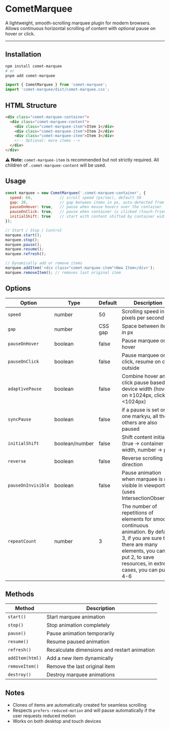 # CometMarquee

A lightweight, smooth-scrolling marquee plugin for modern browsers. Allows continuous horizontal scrolling of content with optional pause on hover or click.

---

## Installation

```bash
npm install comet-marquee
# or
pnpm add comet-marquee
```

```javascript
import { CometMarquee } from 'comet-marquee';
import 'comet-marquee/dist/comet-marquee.css';
```

## HTML Structure

```html
<div class="comet-marquee-container">
  <div class="comet-marquee-content">
    <div class="comet-marquee-item">Item 1</div>
    <div class="comet-marquee-item">Item 2</div>
    <div class="comet-marquee-item">Item 3</div>
    <!-- Optional: more items -->
  </div>
</div>
```

⚠️ **Note:** `comet-marquee-item` is recommended but not strictly required. All children of `.comet-marquee-content` will be used.

## Usage

```javascript
const marquee = new CometMarquee('.comet-marquee-container', {
  speed: 60,            // scroll speed (px/sec), default 50
  gap: 20,              // gap between items in px, auto-detected from CSS
  pauseOnHover: true,   // pause when mouse hovers over the container
  pauseOnClick: true,   // pause when container is clicked (touch-friendly)
  initialShift: true    // start with content shifted by container width (true/false or px)
});

// Start / Stop / Control
marquee.start();
marquee.stop();
marquee.pause();
marquee.resume();
marquee.refresh();

// Dynamically add or remove items
marquee.addItem('<div class="comet-marquee-item">New Item</div>');
marquee.removeItem(); // removes last original item
```

## Options

| Option | Type | Default | Description |
|--------|------|---------|-------------|
| `speed` | number | 50      | Scrolling speed in pixels per second |
| `gap` | number | CSS gap | Space between items in px |
| `pauseOnHover` | boolean | false   | Pause marquee on hover |
| `pauseOnClick` | boolean | false   | Pause marquee on click, resume on click outside |
| `adaptivePause` | boolean | false   | Combine hover and click pause based on device width (hover on ≥1024px, click on <1024px) |
| `syncPause` | boolean | false   | if a pause is set on one markyu, all the others are also paused |
| `initialShift` | boolean/number | false   | Shift content initially (true → container width, number → px) |
| `reverse` | boolean | false   | Reverse scrolling direction |
| `pauseOnInvisible` | boolean | false   | Pause animation when marquee is not visible in viewport (uses IntersectionObserver) |
| `repeatCount` | number | 3       | The number of repetitions of elements for smooth continuous animation. By default, 3, if you are sure that there are many elements, you can put 2, to save resources, in extreme cases, you can put 4-6 |

## Methods

| Method | Description                                  |
|--------|----------------------------------------------|
| `start()` | Start marquee animation                      |
| `stop()` | Stop animation completely                    |
| `pause()` | Pause animation temporarily                  |
| `resume()` | Resume paused animation                      |
| `refresh()` | Recalculate dimensions and restart animation |
| `addItem(html)` | Add a new item dynamically                   |
| `removeItem()` | Remove the last original item                |
| `destroy()` | Destroy marquee animations                   |

## Notes

- Clones of items are automatically created for seamless scrolling
- Respects `prefers-reduced-motion` and will pause automatically if the user requests reduced motion
- Works on both desktop and touch devices